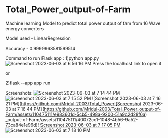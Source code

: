 # Total_Power_output-of-Farm
Machine learning Model to predict total power output of fam from 16 Wave energy converters

Model used - LinearRegression

Accuracy - 0.9999968581599514

Command to run Flask app :
1)python app.py
![Screenshot 2023-06-03 at 6 56 16 PM](https://github.com/Mridul-2003/Total_Power_output-of-Farm/assets/110475111/fff8e306-0fe1-41c8-97d0-0dc327180c8c)
Press the localhost link to open it

or

2)flask --app app run

Screenshots:
![Screenshot 2023-06-03 at 7 14 44 PM](https://github.com/Mridul-2003/Total_Power_output-of-Farm/assets/110475111/a68a1677-7004-4076-bfd8-69a727789576)
![Screenshot 2023-06-03 at 7 15 52 PM](https://github.com/Mridul-2003/Total_Power_output-of-Farm/assets/110475111/a11168c5-33a6-41c5-b6f3-36c39675d4a3)
![Screenshot 2023-06-03 at 7 16 21 PM](https://github.com/Mridul-2003/Total_Power![Screenshot 2023-06-03 at 7 16 44 PM](https://github.com/Mridul-2003/Total_Power_output-of-Farm/assets/110475111/e983601d-5cb5-498a-9200-51a9c2d28f6a)
_output-of-Farm/assets/110475111/40072cc1-1048-4b56-9a52-73ca84e1e96d)!
[Screenshot 2023-06-03 at 7 17 05 PM](https://github.com/Mridul-2003/Total_Power_output-of-Farm/assets/110475111/a4204d08-5207-4ffb-ac00-c41dde765784)
![Screenshot 2023-06-03 at 7 18 10 PM](https://github.com/Mridul-2003/Total_Power_output-of-Farm/assets/110475111/5e07c7e8-a555-4fd5-970f-e60c42f8889f)
